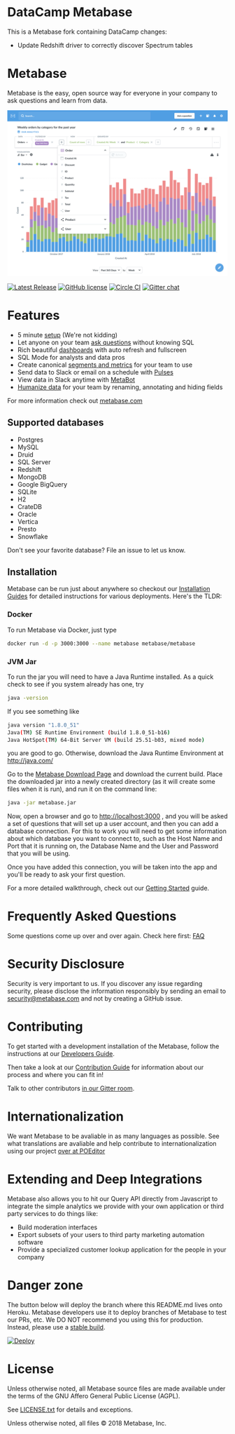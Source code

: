 # DataCamp Metabase
This is a Metabase fork containing DataCamp changes:
- Update Redshift driver to correctly discover Spectrum tables

# Metabase
Metabase is the easy, open source way for everyone in your company to ask questions and learn from data.

![Metabase Product Screenshot](docs/metabase-product-screenshot.png)

[![Latest Release](https://img.shields.io/github/release/metabase/metabase.svg?label=latest%20release)](https://github.com/metabase/metabase/releases)
[![GitHub license](https://img.shields.io/badge/license-AGPL-05B8CC.svg)](https://raw.githubusercontent.com/metabase/metabase/master/LICENSE.txt)
[![Circle CI](https://circleci.com/gh/metabase/metabase.svg?style=svg&circle-token=3ccf0aa841028af027f2ac9e8df17ce603e90ef9)](https://circleci.com/gh/metabase/metabase)
[![Gitter chat](https://badges.gitter.im/metabase/metabase.png)](https://gitter.im/metabase/metabase)

# Features
- 5 minute [setup](http://metabase.com/docs/latest/setting-up-metabase.html) (We're not kidding)
- Let anyone on your team [ask questions](http://metabase.com/docs/latest/users-guide/04-asking-questions.html) without knowing SQL
- Rich beautiful [dashboards](http://metabase.com/docs/latest/users-guide/06-sharing-answers.html) with auto refresh and fullscreen
- SQL Mode for analysts and data pros
- Create canonical [segments and metrics](http://metabase.com/docs/latest/administration-guide/07-segments-and-metrics.html) for your team to use
- Send data to Slack or email on a schedule with [Pulses](http://metabase.com/docs/latest/users-guide/10-pulses.html)
- View data in Slack anytime with [MetaBot](http://metabase.com/docs/latest/users-guide/11-metabot.html)
- [Humanize data](http://metabase.com/docs/latest/administration-guide/03-metadata-editing.html) for your team by renaming, annotating and hiding fields

For more information check out [metabase.com](http://www.metabase.com)

## Supported databases

- Postgres
- MySQL
- Druid
- SQL Server
- Redshift
- MongoDB
- Google BigQuery
- SQLite
- H2
- CrateDB
- Oracle
- Vertica
- Presto
- Snowflake

Don't see your favorite database? File an issue to let us know.

## Installation

Metabase can be run just about anywhere so checkout our [Installation Guides](http://www.metabase.com/docs/latest/operations-guide/start.html#installing-and-running-metabase) for detailed instructions for various deployments.  Here's the TLDR:

### Docker

To run Metabase via Docker, just type

```sh
docker run -d -p 3000:3000 --name metabase metabase/metabase
```

### JVM Jar

To run the jar you will need to have a Java Runtime installed. As a quick check to see if you system already has one, try

```sh
java -version
```

If you see something like

```sh
java version "1.8.0_51"
Java(TM) SE Runtime Environment (build 1.8.0_51-b16)
Java HotSpot(TM) 64-Bit Server VM (build 25.51-b03, mixed mode)
```

you are good to go. Otherwise, download the Java Runtime Environment at http://java.com/

Go to the [Metabase Download Page](http://www.metabase.com/start/) and download the current build. Place the downloaded jar into a newly created directory (as it will create some files when it is run), and run it on the command line:

```sh
java -jar metabase.jar
```

Now, open a browser and go to [http://localhost:3000](http://localhost:3000) , and you will be asked a set of questions that will set up a user account, and then you can add a database connection. For this to work you will need to get some information about which database you want to connect to, such as the Host Name and Port that it is running on, the Database Name and the User and Password that you will be using.

Once you have added this connection, you will be taken into the app and you'll be ready to ask your first question.

For a more detailed walkthrough, check out our [Getting Started](docs/getting-started.md) guide.

# Frequently Asked Questions

Some questions come up over and over again. Check here first:
[FAQ](docs/faq.md)

# Security Disclosure

Security is very important to us. If you discover any issue regarding security, please disclose the information responsibly by sending an email to security@metabase.com and not by creating a GitHub issue.


# Contributing

To get started with a development installation of the Metabase, follow the instructions at our [Developers Guide](docs/developers-guide.md).

Then take a look at our [Contribution Guide](docs/contributing.md) for information about our process and where you can fit in!

Talk to other contributors [in our Gitter room](https://gitter.im/metabase/metabase).

# Internationalization
We want Metabase to be avaliable in as many languages as possible. See what translations are avaliable and help contribute to internationalization using our project [over at POEditor](https://poeditor.com/join/project/ynjQmwSsGh)

# Extending and Deep Integrations

Metabase also allows you to hit our Query API directly from Javascript to integrate the simple analytics we provide with your own application or third party services to do things like:

* Build moderation interfaces
* Export subsets of your users to third party marketing automation software
* Provide a specialized customer lookup application for the people in your company


# Danger zone

The button below will deploy the branch where this README.md lives onto Heroku. Metabase developers use it to deploy branches of Metabase to test our PRs, etc. We DO NOT recommend you using this for production. Instead, please use a [stable build](http://metabase.com/start).

[![Deploy](https://www.herokucdn.com/deploy/button.svg)](https://heroku.com/deploy)

# License

Unless otherwise noted, all Metabase source files are made available under the terms of the GNU Affero General Public License (AGPL).

See [LICENSE.txt](https://github.com/metabase/metabase/blob/master/LICENSE.txt) for details and exceptions.

Unless otherwise noted, all files © 2018 Metabase, Inc.
